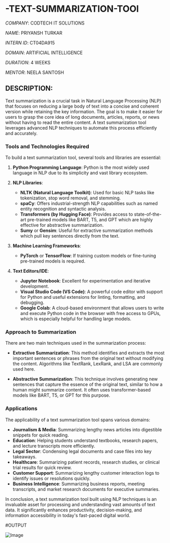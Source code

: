 # -TEXT-SUMMARIZATION-TOOl

*COMPANY*: CODTECH IT SOLUTIONS

*NAME*: PRIYANSH TURKAR

*INTERN ID*: CT04DA915

*DOMAIN*: ARTIFICIAL INTELLIGENCE

*DURATION*: 4 WEEKS

*MENTOR*: NEELA SANTOSH 

## DESCRIPTION: 
Text summarization is a crucial task in Natural Language Processing (NLP) that focuses on reducing a large body of text into a concise and coherent version while retaining the key information. The goal is to make it easier for users to grasp the core idea of long documents, articles, reports, or news without having to read the entire content. A text summarization tool leverages advanced NLP techniques to automate this process efficiently and accurately.

### **Tools and Technologies Required**

To build a text summarization tool, several tools and libraries are essential:

1. **Python Programming Language**: Python is the most widely used language in NLP due to its simplicity and vast library ecosystem.

2. **NLP Libraries**:

   * **NLTK (Natural Language Toolkit)**: Used for basic NLP tasks like tokenization, stop word removal, and stemming.
   * **spaCy**: Offers industrial-strength NLP capabilities such as named entity recognition and syntactic analysis.
   * **Transformers (by Hugging Face)**: Provides access to state-of-the-art pre-trained models like BART, T5, and GPT which are highly effective for abstractive summarization.
   * **Sumy** or **Gensim**: Useful for extractive summarization methods which pull key sentences directly from the text.

3. **Machine Learning Frameworks**:

   * **PyTorch** or **TensorFlow**: If training custom models or fine-tuning pre-trained models is required.

4. **Text Editors/IDE**:

   * **Jupyter Notebook**: Excellent for experimentation and iterative development.
   * **Visual Studio Code (VS Code)**: A powerful code editor with support for Python and useful extensions for linting, formatting, and debugging.
   * **Google Colab**: A cloud-based environment that allows users to write and execute Python code in the browser with free access to GPUs, which is especially helpful for handling large models.

### **Approach to Summarization**

There are two main techniques used in the summarization process:

* **Extractive Summarization**: This method identifies and extracts the most important sentences or phrases from the original text without modifying the content. Algorithms like TextRank, LexRank, and LSA are commonly used here.

* **Abstractive Summarization**: This technique involves generating new sentences that capture the essence of the original text, similar to how a human might summarize content. It often uses transformer-based models like BART, T5, or GPT for this purpose.

### **Applications**

The applicability of a text summarization tool spans various domains:

* **Journalism & Media**: Summarizing lengthy news articles into digestible snippets for quick reading.
* **Education**: Helping students understand textbooks, research papers, and lecture transcripts more efficiently.
* **Legal Sector**: Condensing legal documents and case files into key takeaways.
* **Healthcare**: Summarizing patient records, research studies, or clinical trial results for quick review.
* **Customer Support**: Summarizing lengthy customer interaction logs to identify issues or resolutions quickly.
* **Business Intelligence**: Summarizing business reports, meeting transcripts, and market research documents for executive summaries.

In conclusion, a text summarization tool built using NLP techniques is an invaluable asset for processing and understanding vast amounts of text data. It significantly enhances productivity, decision-making, and information accessibility in today's fast-paced digital world.


#OUTPUT

![Image](https://github.com/user-attachments/assets/5818109b-47d6-4555-bad4-a15a90f58334)
